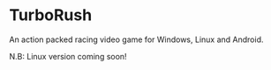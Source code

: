 # TurboRush
 
An action packed racing video game for Windows, Linux and Android.

N.B: Linux version coming soon!
